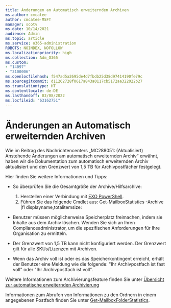 ```yaml
---
title: Änderungen an Automatisch erweiternden Archiven
ms.author: cmcatee
author: cmcatee-MSFT
manager: scotv
ms.date: 10/14/2021
audience: Admin
ms.topic: article
ms.service: o365-administration
ROBOTS: NOINDEX, NOFOLLOW
ms.localizationpriority: high
ms.collection: Adm_O365
ms.custom:
- "14097"
- "3100006"
ms.openlocfilehash: f547ad5a2695de4d7fbdb25d38d97414190fe79c
ms.sourcegitcommit: d11262728f0617a843a0117cb5172aa322022b27
ms.translationtype: HT
ms.contentlocale: de-DE
ms.lasthandoff: 03/08/2022
ms.locfileid: "63162751"
---
```

# <a name="changes-to-auto-expanding-archives"></a>Änderungen an Automatisch erweiternden Archiven

Wie im Beitrag des Nachrichtencenters „MC288051: (Aktualisiert) Anstehende Änderungen am automatisch erweiternden Archiv“ erwähnt, haben wir die Dokumentation zum automatisch erweiternden Archiv aktualisiert und den Grenzwert von 1,5 TB für Archivpostfächer festgelegt. 

Hier finden Sie weitere Informationen und Tipps:

- So überprüfen Sie die Gesamtgröße der Archive/Hilfsarchive:
    1. Herstellen einer Verbindung mit [EXO PowerShell](https://docs.microsoft.com/powershell/exchange/connect-to-exchange-online-powershell?view=exchange-ps&preserve-view=true).
    1. Führen Sie das folgende Cmdlet aus: Get-MailboxStatistics -Archive |fl displayname,totalitemsize:

- Benutzer müssen möglicherweise Speicherplatz freimachen, indem sie Inhalte aus dem Archiv löschen. Wenden Sie sich an Ihren Complianceadministrator, um die spezifischen Anforderungen für Ihre Organisation zu ermitteln.

- Der Grenzwert von 1,5 TB kann nicht konfiguriert werden. Der Grenzwert gilt für alle SKUs/Lizenzen mit Archiven. 

- Wenn das Archiv voll ist oder es das Speicherkontingent erreicht, erhält der Benutzer eine Meldung wie die folgende: "Ihr Archivpostfach ist fast voll" oder "Ihr Archivpostfach ist voll".

Weitere Informationen zum Archivierungsfeature finden Sie unter [Übersicht zur automatische erweiternden Archivierung ](https://docs.microsoft.com/microsoft-365/compliance/autoexpanding-archiving)

Informationen zum Abrufen von Informationen zu den Ordnern in einem angegebenen Postfach finden Sie unter [Get-MailboxFolderStatistics](https://docs.microsoft.com/powershell/module/exchange/get-mailboxfolderstatistics?view=exchange-ps&preserve-view=true).
